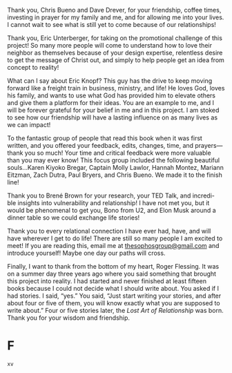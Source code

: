 Thank you, Chris Bueno and Dave Drever, for your friendship, coffee times,
investing in prayer for my family and me, and for allowing me into your lives. I
cannot wait to see what is still yet to come because of our relationships!

Thank you, Eric Unterberger, for taking on the promotional challenge of
this project! So many more people will come to understand how to love their
neighbor as themselves because of your design expertise, relentless desire to get
the message of Christ out, and simply to help people get an idea from concept
to reality!

What can I say about Eric Knopf? This guy has the drive to keep moving
forward like a freight train in business, ministry, and life! He loves God, loves
his family, and wants to use what God has provided him to elevate others and
give them a platform for their ideas. You are an example to me, and I will be
forever grateful for your belief in me and in this project. I am stoked to see how
our friendship will have a lasting influence on as many lives as we can impact!

To the fantastic group of people that read this book when it was first written,
and you offered your feedback, edits, changes, time, and prayers—thank you so
much! Your time and critical feedback were more valuable than you may ever
know! This focus group included the following beautiful souls...Karen Kiyoko
Bregar, Captain Molly Lawlor, Hannah Montez, Mariann Eitzman, Zach Dutra,
Paul Bryers, and Chris Bueno. We made it to the finish line!

Thank you to Brené Brown for your research, your TED Talk, and incredi-
ble insights into vulnerability and relationship! I have not met you, but it would
be phenomenal to get you, Bono from U2, and Elon Musk around a dinner table
so we could exchange life stories!

Thank you to every relational connection I have ever had, have, and will
have wherever I get to do life! There are still so many people I am excited to
meet! If you are reading this, email me at thesophosgroup@gmail.com and
introduce yourself! Maybe one day our paths will cross.

Finally, I want to thank from the bottom of my heart, Roger Flessing. It was
on a summer day three years ago where you said something that brought this
project into reality. I had started and never finished at least fifteen books because
I could not decide what I should write about. You asked if I had stories. I said,
“yes.” You said, “Just start writing your stories, and after about four or five of
them, you will know exactly what you are supposed to write about.” Four or five
stories later, the _Lost Art of Relationship_ was born. Thank you for your wisdom
and friendship.

# F

```
xv
```
